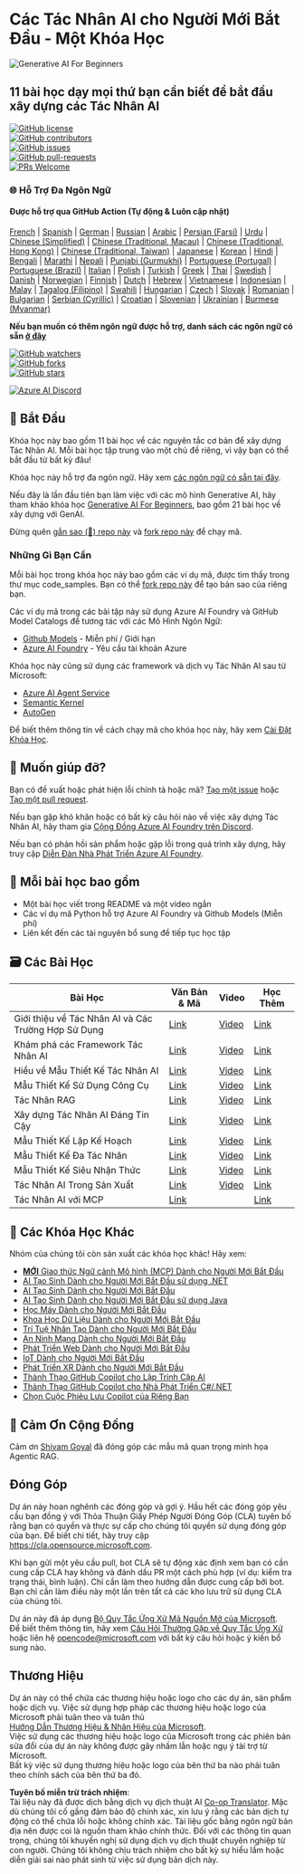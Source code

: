 <!--
CO_OP_TRANSLATOR_METADATA:
{
  "original_hash": "9b4c2650691b24b20e0c912d01a466a2",
  "translation_date": "2025-08-21T13:27:36+00:00",
  "source_file": "README.md",
  "language_code": "vi"
}
-->
# Các Tác Nhân AI cho Người Mới Bắt Đầu - Một Khóa Học

![Generative AI For Beginners](../../translated_images/repo-thumbnail.083b24afed61b6dd27a7fc53798bebe9edf688a41031163a1fca9f61c64d63ec.vi.png)

## 11 bài học dạy mọi thứ bạn cần biết để bắt đầu xây dựng các Tác Nhân AI

[![GitHub license](https://img.shields.io/github/license/microsoft/ai-agents-for-beginners.svg)](https://github.com/microsoft/ai-agents-for-beginners/blob/master/LICENSE?WT.mc_id=academic-105485-koreyst)  
[![GitHub contributors](https://img.shields.io/github/contributors/microsoft/ai-agents-for-beginners.svg)](https://GitHub.com/microsoft/ai-agents-for-beginners/graphs/contributors/?WT.mc_id=academic-105485-koreyst)  
[![GitHub issues](https://img.shields.io/github/issues/microsoft/ai-agents-for-beginners.svg)](https://GitHub.com/microsoft/ai-agents-for-beginners/issues/?WT.mc_id=academic-105485-koreyst)  
[![GitHub pull-requests](https://img.shields.io/github/issues-pr/microsoft/ai-agents-for-beginners.svg)](https://GitHub.com/microsoft/ai-agents-for-beginners/pulls/?WT.mc_id=academic-105485-koreyst)  
[![PRs Welcome](https://img.shields.io/badge/PRs-welcome-brightgreen.svg?style=flat-square)](http://makeapullrequest.com?WT.mc_id=academic-105485-koreyst)

### 🌐 Hỗ Trợ Đa Ngôn Ngữ

#### Được hỗ trợ qua GitHub Action (Tự động & Luôn cập nhật)

[French](../fr/README.md) | [Spanish](../es/README.md) | [German](../de/README.md) | [Russian](../ru/README.md) | [Arabic](../ar/README.md) | [Persian (Farsi)](../fa/README.md) | [Urdu](../ur/README.md) | [Chinese (Simplified)](../zh/README.md) | [Chinese (Traditional, Macau)](../mo/README.md) | [Chinese (Traditional, Hong Kong)](../hk/README.md) | [Chinese (Traditional, Taiwan)](../tw/README.md) | [Japanese](../ja/README.md) | [Korean](../ko/README.md) | [Hindi](../hi/README.md) | [Bengali](../bn/README.md) | [Marathi](../mr/README.md) | [Nepali](../ne/README.md) | [Punjabi (Gurmukhi)](../pa/README.md) | [Portuguese (Portugal)](../pt/README.md) | [Portuguese (Brazil)](../br/README.md) | [Italian](../it/README.md) | [Polish](../pl/README.md) | [Turkish](../tr/README.md) | [Greek](../el/README.md) | [Thai](../th/README.md) | [Swedish](../sv/README.md) | [Danish](../da/README.md) | [Norwegian](../no/README.md) | [Finnish](../fi/README.md) | [Dutch](../nl/README.md) | [Hebrew](../he/README.md) | [Vietnamese](./README.md) | [Indonesian](../id/README.md) | [Malay](../ms/README.md) | [Tagalog (Filipino)](../tl/README.md) | [Swahili](../sw/README.md) | [Hungarian](../hu/README.md) | [Czech](../cs/README.md) | [Slovak](../sk/README.md) | [Romanian](../ro/README.md) | [Bulgarian](../bg/README.md) | [Serbian (Cyrillic)](../sr/README.md) | [Croatian](../hr/README.md) | [Slovenian](../sl/README.md) | [Ukrainian](../uk/README.md) | [Burmese (Myanmar)](../my/README.md)

**Nếu bạn muốn có thêm ngôn ngữ được hỗ trợ, danh sách các ngôn ngữ có sẵn [ở đây](https://github.com/Azure/co-op-translator/blob/main/getting_started/supported-languages.md)**

[![GitHub watchers](https://img.shields.io/github/watchers/microsoft/ai-agents-for-beginners.svg?style=social&label=Watch)](https://GitHub.com/microsoft/ai-agents-for-beginners/watchers/?WT.mc_id=academic-105485-koreyst)  
[![GitHub forks](https://img.shields.io/github/forks/microsoft/ai-agents-for-beginners.svg?style=social&label=Fork)](https://GitHub.com/microsoft/ai-agents-for-beginners/network/?WT.mc_id=academic-105485-koreyst)  
[![GitHub stars](https://img.shields.io/github/stars/microsoft/ai-agents-for-beginners.svg?style=social&label=Star)](https://GitHub.com/microsoft/ai-agents-for-beginners/stargazers/?WT.mc_id=academic-105485-koreyst)

[![Azure AI Discord](https://dcbadge.limes.pink/api/server/kzRShWzttr)](https://discord.gg/kzRShWzttr)

## 🌱 Bắt Đầu

Khóa học này bao gồm 11 bài học về các nguyên tắc cơ bản để xây dựng Tác Nhân AI. Mỗi bài học tập trung vào một chủ đề riêng, vì vậy bạn có thể bắt đầu từ bất kỳ đâu!

Khóa học này hỗ trợ đa ngôn ngữ. Hãy xem [các ngôn ngữ có sẵn tại đây](../..).

Nếu đây là lần đầu tiên bạn làm việc với các mô hình Generative AI, hãy tham khảo khóa học [Generative AI For Beginners](https://aka.ms/genai-beginners), bao gồm 21 bài học về xây dựng với GenAI.

Đừng quên [gắn sao (🌟) repo này](https://docs.github.com/en/get-started/exploring-projects-on-github/saving-repositories-with-stars?WT.mc_id=academic-105485-koreyst) và [fork repo này](https://github.com/microsoft/ai-agents-for-beginners/fork) để chạy mã.

### Những Gì Bạn Cần

Mỗi bài học trong khóa học này bao gồm các ví dụ mã, được tìm thấy trong thư mục code_samples. Bạn có thể [fork repo này](https://github.com/microsoft/ai-agents-for-beginners/fork) để tạo bản sao của riêng bạn.

Các ví dụ mã trong các bài tập này sử dụng Azure AI Foundry và GitHub Model Catalogs để tương tác với các Mô Hình Ngôn Ngữ:

- [Github Models](https://aka.ms/ai-agents-beginners/github-models) - Miễn phí / Giới hạn  
- [Azure AI Foundry](https://aka.ms/ai-agents-beginners/ai-foundry) - Yêu cầu tài khoản Azure  

Khóa học này cũng sử dụng các framework và dịch vụ Tác Nhân AI sau từ Microsoft:

- [Azure AI Agent Service](https://aka.ms/ai-agents-beginners/ai-agent-service)  
- [Semantic Kernel](https://aka.ms/ai-agents-beginners/semantic-kernel)  
- [AutoGen](https://aka.ms/ai-agents/autogen)  

Để biết thêm thông tin về cách chạy mã cho khóa học này, hãy xem [Cài Đặt Khóa Học](./00-course-setup/README.md).

## 🙏 Muốn giúp đỡ?

Bạn có đề xuất hoặc phát hiện lỗi chính tả hoặc mã? [Tạo một issue](https://github.com/microsoft/ai-agents-for-beginners/issues?WT.mc_id=academic-105485-koreyst) hoặc [Tạo một pull request](https://github.com/microsoft/ai-agents-for-beginners/pulls?WT.mc_id=academic-105485-koreyst).

Nếu bạn gặp khó khăn hoặc có bất kỳ câu hỏi nào về việc xây dựng Tác Nhân AI, hãy tham gia [Cộng Đồng Azure AI Foundry trên Discord](https://discord.gg/kzRShWzttr).

Nếu bạn có phản hồi sản phẩm hoặc gặp lỗi trong quá trình xây dựng, hãy truy cập [Diễn Đàn Nhà Phát Triển Azure AI Foundry](https://aka.ms/azureaifoundry/forum).

## 📂 Mỗi bài học bao gồm

- Một bài học viết trong README và một video ngắn  
- Các ví dụ mã Python hỗ trợ Azure AI Foundry và Github Models (Miễn phí)  
- Liên kết đến các tài nguyên bổ sung để tiếp tục học tập  

## 🗃️ Các Bài Học

| **Bài Học**                              | **Văn Bản & Mã**                                  | **Video**                                                  | **Học Thêm**                                                                         |
|------------------------------------------|---------------------------------------------------|------------------------------------------------------------|--------------------------------------------------------------------------------------|
| Giới thiệu về Tác Nhân AI và Các Trường Hợp Sử Dụng | [Link](./01-intro-to-ai-agents/README.md)         | [Video](https://youtu.be/3zgm60bXmQk?si=z8QygFvYQv-9WtO1)  | [Link](https://aka.ms/ai-agents-beginners/collection?WT.mc_id=academic-105485-koreyst) |
| Khám phá các Framework Tác Nhân AI       | [Link](./02-explore-agentic-frameworks/README.md) | [Video](https://youtu.be/ODwF-EZo_O8?si=Vawth4hzVaHv-u0H)  | [Link](https://aka.ms/ai-agents-beginners/collection?WT.mc_id=academic-105485-koreyst) |
| Hiểu về Mẫu Thiết Kế Tác Nhân AI         | [Link](./03-agentic-design-patterns/README.md)    | [Video](https://youtu.be/m9lM8qqoOEA?si=BIzHwzstTPL8o9GF)  | [Link](https://aka.ms/ai-agents-beginners/collection?WT.mc_id=academic-105485-koreyst) |
| Mẫu Thiết Kế Sử Dụng Công Cụ             | [Link](./04-tool-use/README.md)                   | [Video](https://youtu.be/vieRiPRx-gI?si=2z6O2Xu2cu_Jz46N)  | [Link](https://aka.ms/ai-agents-beginners/collection?WT.mc_id=academic-105485-koreyst) |
| Tác Nhân RAG                             | [Link](./05-agentic-rag/README.md)                | [Video](https://youtu.be/WcjAARvdL7I?si=gKPWsQpKiIlDH9A3)  | [Link](https://aka.ms/ai-agents-beginners/collection?WT.mc_id=academic-105485-koreyst) |
| Xây dựng Tác Nhân AI Đáng Tin Cậy        | [Link](./06-building-trustworthy-agents/README.md)| [Video](https://youtu.be/iZKkMEGBCUQ?si=jZjpiMnGFOE9L8OK)  | [Link](https://aka.ms/ai-agents-beginners/collection?WT.mc_id=academic-105485-koreyst) |
| Mẫu Thiết Kế Lập Kế Hoạch                | [Link](./07-planning-design/README.md)            | [Video](https://youtu.be/kPfJ2BrBCMY?si=6SC_iv_E5-mzucnC)  | [Link](https://aka.ms/ai-agents-beginners/collection?WT.mc_id=academic-105485-koreyst) |
| Mẫu Thiết Kế Đa Tác Nhân                 | [Link](./08-multi-agent/README.md)                | [Video](https://youtu.be/V6HpE9hZEx0?si=rMgDhEu7wXo2uo6g)  | [Link](https://aka.ms/ai-agents-beginners/collection?WT.mc_id=academic-105485-koreyst) |
| Mẫu Thiết Kế Siêu Nhận Thức              | [Link](./09-metacognition/README.md)              | [Video](https://youtu.be/His9R6gw6Ec?si=8gck6vvdSNCt6OcF)  | [Link](https://aka.ms/ai-agents-beginners/collection?WT.mc_id=academic-105485-koreyst) |
| Tác Nhân AI Trong Sản Xuất               | [Link](./10-ai-agents-production/README.md)       | [Video](https://youtu.be/l4TP6IyJxmQ?si=31dnhexRo6yLRJDl)  | [Link](https://aka.ms/ai-agents-beginners/collection?WT.mc_id=academic-105485-koreyst) |
| Tác Nhân AI với MCP                      | [Link](./11-mcp/README.md)                        |                                                            | [Link](https://aka.ms/mcp-for-beginners)                                             |

## 🎒 Các Khóa Học Khác

Nhóm của chúng tôi còn sản xuất các khóa học khác! Hãy xem:
- [**MỚI** Giao thức Ngữ cảnh Mô hình (MCP) Dành cho Người Mới Bắt Đầu](https://github.com/microsoft/mcp-for-beginners?WT.mc_id=academic-105485-koreyst)  
- [AI Tạo Sinh Dành cho Người Mới Bắt Đầu sử dụng .NET](https://github.com/microsoft/Generative-AI-for-beginners-dotnet?WT.mc_id=academic-105485-koreyst)  
- [AI Tạo Sinh Dành cho Người Mới Bắt Đầu](https://github.com/microsoft/generative-ai-for-beginners?WT.mc_id=academic-105485-koreyst)  
- [AI Tạo Sinh Dành cho Người Mới Bắt Đầu sử dụng Java](https://github.com/microsoft/generative-ai-for-beginners-java?WT.mc_id=academic-105485-koreyst)  
- [Học Máy Dành cho Người Mới Bắt Đầu](https://aka.ms/ml-beginners?WT.mc_id=academic-105485-koreyst)  
- [Khoa Học Dữ Liệu Dành cho Người Mới Bắt Đầu](https://aka.ms/datascience-beginners?WT.mc_id=academic-105485-koreyst)  
- [Trí Tuệ Nhân Tạo Dành cho Người Mới Bắt Đầu](https://aka.ms/ai-beginners?WT.mc_id=academic-105485-koreyst)  
- [An Ninh Mạng Dành cho Người Mới Bắt Đầu](https://github.com/microsoft/Security-101??WT.mc_id=academic-96948-sayoung)  
- [Phát Triển Web Dành cho Người Mới Bắt Đầu](https://aka.ms/webdev-beginners?WT.mc_id=academic-105485-koreyst)  
- [IoT Dành cho Người Mới Bắt Đầu](https://aka.ms/iot-beginners?WT.mc_id=academic-105485-koreyst)  
- [Phát Triển XR Dành cho Người Mới Bắt Đầu](https://github.com/microsoft/xr-development-for-beginners?WT.mc_id=academic-105485-koreyst)  
- [Thành Thạo GitHub Copilot cho Lập Trình Cặp AI](https://aka.ms/GitHubCopilotAI?WT.mc_id=academic-105485-koreyst)  
- [Thành Thạo GitHub Copilot cho Nhà Phát Triển C#/.NET](https://github.com/microsoft/mastering-github-copilot-for-dotnet-csharp-developers?WT.mc_id=academic-105485-koreyst)  
- [Chọn Cuộc Phiêu Lưu Copilot của Riêng Bạn](https://github.com/microsoft/CopilotAdventures?WT.mc_id=academic-105485-koreyst)  

## 🌟 Cảm Ơn Cộng Đồng  

Cảm ơn [Shivam Goyal](https://www.linkedin.com/in/shivam2003/) đã đóng góp các mẫu mã quan trọng minh họa Agentic RAG.  

## Đóng Góp  

Dự án này hoan nghênh các đóng góp và gợi ý. Hầu hết các đóng góp yêu cầu bạn đồng ý với Thỏa Thuận Giấy Phép Người Đóng Góp (CLA) tuyên bố rằng bạn có quyền và thực sự cấp cho chúng tôi quyền sử dụng đóng góp của bạn. Để biết chi tiết, hãy truy cập  
<https://cla.opensource.microsoft.com>.  

Khi bạn gửi một yêu cầu pull, bot CLA sẽ tự động xác định xem bạn có cần cung cấp CLA hay không và đánh dấu PR một cách phù hợp (ví dụ: kiểm tra trạng thái, bình luận). Chỉ cần làm theo hướng dẫn được cung cấp bởi bot. Bạn chỉ cần làm điều này một lần trên tất cả các kho lưu trữ sử dụng CLA của chúng tôi.  

Dự án này đã áp dụng [Bộ Quy Tắc Ứng Xử Mã Nguồn Mở của Microsoft](https://opensource.microsoft.com/codeofconduct/).  
Để biết thêm thông tin, hãy xem [Câu Hỏi Thường Gặp về Quy Tắc Ứng Xử](https://opensource.microsoft.com/codeofconduct/faq/) hoặc liên hệ [opencode@microsoft.com](mailto:opencode@microsoft.com) với bất kỳ câu hỏi hoặc ý kiến bổ sung nào.  

## Thương Hiệu  

Dự án này có thể chứa các thương hiệu hoặc logo cho các dự án, sản phẩm hoặc dịch vụ. Việc sử dụng hợp pháp các thương hiệu hoặc logo của Microsoft phải tuân theo và tuân thủ  
[Hướng Dẫn Thương Hiệu & Nhãn Hiệu của Microsoft](https://www.microsoft.com/legal/intellectualproperty/trademarks/usage/general).  
Việc sử dụng các thương hiệu hoặc logo của Microsoft trong các phiên bản sửa đổi của dự án này không được gây nhầm lẫn hoặc ngụ ý tài trợ từ Microsoft.  
Bất kỳ việc sử dụng thương hiệu hoặc logo của bên thứ ba nào phải tuân theo chính sách của bên thứ ba đó.  

**Tuyên bố miễn trừ trách nhiệm**:  
Tài liệu này đã được dịch bằng dịch vụ dịch thuật AI [Co-op Translator](https://github.com/Azure/co-op-translator). Mặc dù chúng tôi cố gắng đảm bảo độ chính xác, xin lưu ý rằng các bản dịch tự động có thể chứa lỗi hoặc không chính xác. Tài liệu gốc bằng ngôn ngữ bản địa nên được coi là nguồn tham khảo chính thức. Đối với các thông tin quan trọng, chúng tôi khuyến nghị sử dụng dịch vụ dịch thuật chuyên nghiệp từ con người. Chúng tôi không chịu trách nhiệm cho bất kỳ sự hiểu lầm hoặc diễn giải sai nào phát sinh từ việc sử dụng bản dịch này.